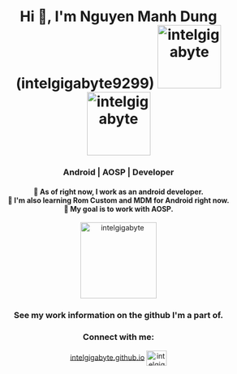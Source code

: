 <h1 align="center">Hi 👋, I'm Nguyen Manh Dung (intelgigabyte9299) <img width="125" src="https://intelgigabyte.com/ghpvc/?username=althafvly&style=flat-square" alt="intelgigabyte">
<img width="125" src="https://img.shields.io/badge/dynamic/json?logo=github&label=GitHub+Followers&labelColor=282c34&color=181717&query=%24.data.totalSubs&url=https%3A%2F%2Fapi.spencerwoo.com%2Fsubstats%2F%3Fsource%3Dgithub%26queryKey%3Dalthafvly&longCache=true" alt="intelgigabyte">
 </h1>
<h3 align="center">Android | AOSP | Developer</h3>
<h4 align="center">
🔭 As of right now, I work as an android developer.<br>
🌱 I'm also learning Rom Custom and MDM for Android right now.<br>
👯 My goal is to work with AOSP.<br>
</h4>
<p align="center"><img height="150" src="https://github-readme-stats.vercel.app/api?username=althafvly&include_all_commits=true&theme=onedark&count_private=true" alt="intelgigabyte"> 
<h3 align="center">See my work information on the github I'm a part of.</h3>

<h3 align="center">Connect with me:</h3>
<p align="center">
<a href="intelgigabyte.githubmio" target="blank">intelgigabyte.github.io</a>
<a href="https://t.me/intelgigabyte" target="blank"><img align="center" src="https://upload.wikimedia.org/wikipedia/commons/8/82/Telegram_logo.svg" alt="intelgigabyte" height="30" width="40" />
</a></p>
